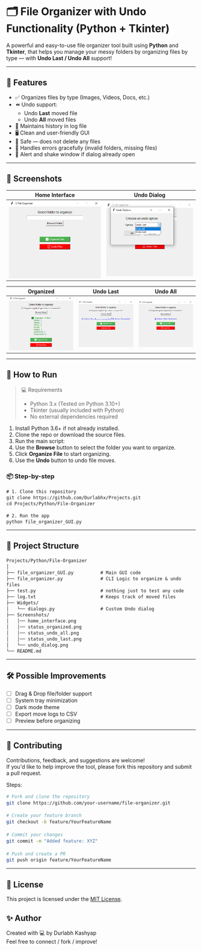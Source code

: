 # 🗂️ File Organizer with Undo Functionality (Python + Tkinter)

A powerful and easy-to-use file organizer tool built using **Python** and **Tkinter**, that helps you manage your messy folders by organizing files by type — with **Undo Last / Undo All** support!

---

## 🚀 Features

- ✅ Organizes files by type (Images, Videos, Docs, etc.)
- ⏪ Undo support:
  - Undo **Last** moved file
  - Undo **All** moved files
- 💾 Maintains history in log file
- 🖥️ Clean and user-friendly GUI
- 📁 Safe — does not delete any files
- 🛑 Handles errors gracefully (invalid folders, missing files)
- 🔔 Alert and shake window if dialog already open

---

## 📸 Screenshots

| Home Interface | Undo Dialog |
|----------------|-------------|
| ![Home](Screenshots/home_interface.png) | ![Undo](Screenshots/undo_dialog.png) |

| Organized | Undo Last | Undo All |
|-----------|-----------|----------|
| ![Org](Screenshots/status_organized.png) | ![UL](Screenshots/status_undo_last.png) | ![UA](Screenshots/status_undo_all.png) |

---

## 🧪 How to Run

>💻 Requirements
>- Python 3.x (Tested on Python 3.10+)
>- Tkinter (usually included with Python)
>- No external dependencies required  

1. Install Python 3.6+ if not already installed.
2. Clone the repo or download the source files.
3. Run the main script:
4. Use the **Browse** button to select the folder you want to organize.
5. Click **Organize File** to start organizing.
6. Use the **Undo** button to undo file moves.


### 📦 Step-by-step

```bash...
# 1. Clone this repository
git clone https://github.com/Durlabhx/Projects.git
cd Projects/Python/File-Organizer

# 2. Run the app
python file_organizer_GUI.py
```
---

## 📂 Project Structure

```text
Projects/Python/File-Organizer
│
├── file_organizer_GUI.py          # Main GUI code
├── file_organizer.py              # CLI Logic to organize & undo files
├── test.py                        # nothing just to test any code
├── log.txt                        # Keeps track of moved files
├── Widgets/
│   └── dialogs.py                 # Custom Undo dialog
├── Screenshots/
│   │── home_interface.png 
│   │── status_organized.png
│   │── status_undo_all.png 
│   │── status_undo_last.png 
│   └── undo_dialog.png
└── README.md
```
---

## 🛠️ Possible Improvements

- [ ] Drag & Drop file/folder support
- [ ] System tray minimization
- [ ] Dark mode theme
- [ ] Export move logs to CSV
- [ ] Preview before organizing

---

## 🤝 Contributing

Contributions, feedback, and suggestions are welcome!  
If you'd like to help improve the tool, please fork this repository and submit a pull request.

Steps:

```bash
# Fork and clone the repository
git clone https://github.com/your-username/file-organizer.git

# Create your feature branch
git checkout -b feature/YourFeatureName

# Commit your changes
git commit -m "Added feature: XYZ"

# Push and create a PR
git push origin feature/YourFeatureName
```
---

## 📃 License
This project is licensed under the [MIT License](../../LICENSE).

## ✨ Author
Created with 💻 by Durlabh Kashyap  
Feel free to connect / fork / improve!